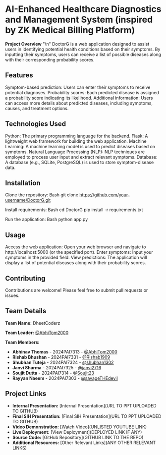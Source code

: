 # AI-Enhanced Healthcare Diagnostics and Management System (inspired by ZK Medical Billing Platform)
**Project Overview** "\n"
DoctorG is a web application designed to assist users in identifying potential health conditions based on their symptoms. By inputting their symptoms, users can receive a list of possible diseases along with their corresponding probability scores.

## Features
Symptom-based prediction: Users can enter their symptoms to receive potential diagnoses.
Probability scores: Each predicted disease is assigned a probability score indicating its likelihood.
Additional information: Users can access more details about predicted diseases, including symptoms, causes, and treatment options.

## Technologies Used
Python: The primary programming language for the backend.
Flask: A lightweight web framework for building the web application.
Machine Learning: A machine learning model is used to predict diseases based on symptoms.
Natural Language Processing (NLP): NLP techniques are employed to process user input and extract relevant symptoms.
Database: A database (e.g., SQLite, PostgreSQL) is used to store symptom-disease data.

## Installation
Clone the repository:
Bash
git clone https://github.com/your-username/DoctorG.git


Install requirements:
Bash
cd DoctorG
pip install -r requirements.txt


Run the application:
Bash
python app.py


## Usage
Access the web application: Open your web browser and navigate to http://localhost:5000 (or the specified port).
Enter symptoms: Input your symptoms in the provided field.
View predictions: The application will display a list of potential diseases along with their probability scores.

## Contributing
Contributions are welcome! Please feel free to submit pull requests or issues.

## Team Details

**Team Name:** DheetCoderz

**Team Leader:** [@AbhiTom2000](https://github.com/AbhiTom2000)

**Team Members:**

- **Abhinav Thomas** - 2024PAI7313 - [@AbhiTom2000](https://github.com/AbhiTom2000)
- **Rishab Bhushan** - 2024PAI7331 - [@Rishab1909](https://github.com/Rishab1909)
- **Shubhan Tuteja** - 2024PAI7324 - [@shubhan1302](https://github.com/shubhan1302)
- **Janvi Sharma** - 2024PAI7325 - [@janvi2716](https://github.com/janvi2716)
- **Soujit Dutta** - 2024PAI7314 - [@Soujit23](https://github.com/Soujit23)
- **Rayyan Naeem** - 2024PAI7303 - [@savageTHEdevil](https://github.com/savageTHEdevil)

## Project Links

- **Internal Presentation:** [Internal Presentation](URL TO PPT UPLOADED TO GITHUB)
- **Final SIH Presentation:** [Final SIH Presentation](URL TO PPT UPLOADED TO GITHUB)
- **Video Demonstration:** [Watch Video](UNLISTED YOUTUBE LINK)
- **Live Deployment:** [View Deployment](DEPLOYED LINK IF ANY)
- **Source Code:** [GitHub Repository](GITHUB LINK TO THE REPO)
- **Additional Resources:** [Other Relevant Links](ANY OTHER RELEVANT LINKS)
